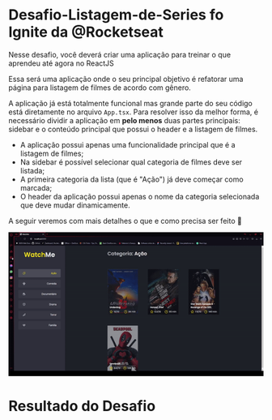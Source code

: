 # Desafio-Listagem-de-Series fo Ignite da @Rocketseat



Nesse desafio, você deverá criar uma aplicação para treinar o que aprendeu até agora no ReactJS

Essa será uma aplicação onde o seu principal objetivo é refatorar uma página para listagem de filmes de acordo com gênero. 

A aplicação já está totalmente funcional mas grande parte do seu código está diretamente no arquivo `App.tsx`. Para resolver isso da melhor forma, é necessário dividir a aplicação em **pelo menos** duas partes principais: sidebar e o conteúdo principal que possui o header e a listagem de filmes.

- A aplicação possui apenas uma funcionalidade principal que é a listagem de filmes;
- Na sidebar é possível selecionar qual categoria de filmes deve ser listada;
- A primeira categoria da lista (que é "Ação") já deve começar como marcada;
- O header da aplicação possui apenas o nome da categoria selecionada que deve mudar dinamicamente.

A seguir veremos com mais detalhes o que e como precisa ser feito 🚀

<img src="src/assets/ezgif.com-gif-maker.gif" alt="" width="1000"/>

# Resultado do Desafio
